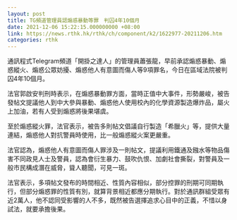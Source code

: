 ```yaml
---
layout: post
title: TG頻道管理員認煽惑暴動等罪　判囚4年10個月
date: 2021-12-06 15:22:15.000000000 +08:00
link: https://news.rthk.hk/rthk/ch/component/k2/1622977-20211206.htm
categories: rthk
---
```


通訊程式Telegram頻道「開掛之達人」的管理員蕭張龍，早前承認煽惑暴動、煽惑縱火、煽惑公眾妨擾、煽惑他人有意圖而傷人等9項罪名，今日在區域法院被判囚4年10個月。

法官郭啟安判刑時表示，在煽惑暴動罪方面，當時正值中大事件，形勢嚴峻，被告發帖文提議他人到中大參與暴動、煽惑他人使用校內的化學資源製造爆炸品，屬火上加油，若有人受到煽惑將後果堪虞。

至於煽惑縱火罪，法官表示，被告多則帖文倡議自行製造「希臘火」等，提供大量連結，煽惑他人對抗警員時使用，比一般煽惑縱火案更嚴重。

法官認為，煽惑他人有意圖而傷人罪涉及一則帖文，提議利用鐵通及鏹水等物品傷害不同政見人士及警員，認為會衍生暴力、鼓吹仇恨、加劇社會撕裂，對警員及一般市民構成潛在威脅，聳人聽聞，可見一斑。

法官表示，多項帖文發布的時間相近、性質內容相似，部分控罪的刑期可同期執行，但部分煽惑罪的性質有別，就算背景相近都應分期執行。對於通訊群組受眾有近2萬人，他不認同受影響的人不多，既然被告選擇追求心目中的正義，不惜以身試法，就要承擔後果。
